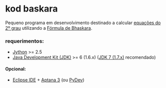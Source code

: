 kod baskara
======

Pequeno programa em desenvolvimento destinado a calcular [equações do 2º grau](http://pt.wikipedia.org/wiki/Equa%C3%A7%C3%A3o_quadr%C3%A1tica "Equação quadrática") utilizando a [Fórmula de Bhaskara](http://pt.wikipedia.org/wiki/F%C3%B3rmula_de_Bhaskara#F.C3.B3rmula "Fórmula de Bhaskara").

### requerimentos:

- [Jython](http://www.jython.org/downloads.html "Jython") >= 2.5
- [Java Development Kit (JDK)](http://www.oracle.com/technetwork/java/javase/downloads/index.html "Java SE") >= 6 (1.6.x) ([JDK 7 (1.7.x)](http://www.oracle.com/technetwork/java/javase/downloads/java-se-jdk-7-download-432154.html "JDK 7 Download") recomendado)

#### Opcional:

- [Eclipse IDE](http://www.eclipse.org/downloads/ "Eclipse") + [Aptana 3](http://www.aptana.com/products/studio3/download "Aptana") (ou [PyDev](http://pydev.org/download.html "PyDev"))